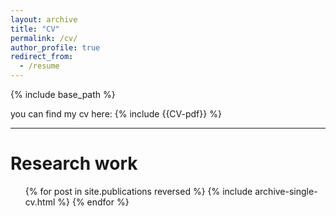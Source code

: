 ```yaml
---
layout: archive
title: "CV"
permalink: /cv/
author_profile: true
redirect_from:
  - /resume
---
```


{% include base_path %}

you can find my cv here: 
{% include {{CV-pdf}} %}
<hr />

Research work
======
  <ul>{% for post in site.publications reversed %}
    {% include archive-single-cv.html %}
  {% endfor %}</ul>
  